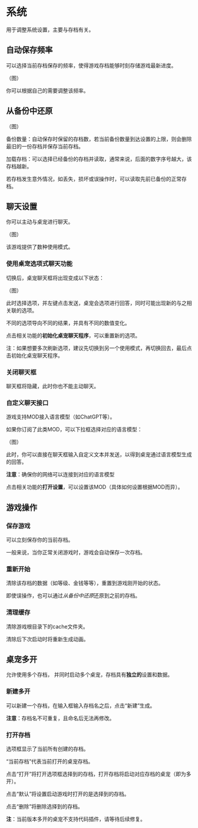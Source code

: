 # 系统

用于调整系统设置，主要与存档有关。



## 自动保存频率

可以选择当前存档保存的频率，使得游戏存档能够时刻存储游戏最新进度。

（图）

你可以根据自己的需要调整该频率。



## 从备份中还原

（图）

备份数量：自动保存时保留的存档数，若当前备份数量到达设置的上限，则会删除最旧的一份存档并保存当前存档。

加载存档：可以选择已经备份的存档并读取，通常来说，后面的数字序号越大，该存档越新。

若存档发生意外情况，如丢失，损坏或误操作时，可以读取先前已备份的正常存档。



## 聊天设置

你可以主动与桌宠进行聊天。

（图）

该游戏提供了数种使用模式。



### **使用桌宠选项式聊天功能**

切换后，桌宠聊天框将出现变成以下状态：

（图）

此时选择选项，并左键点击发送，桌宠会选项进行回答，同时可能出现新的与之相关联的选项。

不同的选项导向不同的结果，并具有不同的数值变化。

点击相关功能的**初始化桌宠聊天程序**，可以重置新的选项。

注：如果想要多次刷新选项，建议先切换到另一个使用模式，再切换回去，最后点击初始化桌宠聊天程序。



### **关闭聊天框**

聊天框将隐藏，此时你也不能主动聊天。



### 自定义聊天接口

游戏支持MOD接入语言模型（如ChatGPT等）。

如果你订阅了此类MOD，可以下拉框选择对应的语言模型：

（图）

此时，你可以直接在聊天框输入自定义文本并发送，以得到桌宠通过语言模型生成的回答。

**注意**：确保你的网络可以连接到对应的语言模型

点击相关功能的**打开设置**，可以设置该MOD（具体如何设置根据MOD而异）。



## 游戏操作



### 保存游戏

可以立刻保存你的当前存档。

一般来说，当你正常关闭游戏时，游戏会自动保存一次存档。



### 重新开始

清除该存档的数据（如等级、金钱等等），重置到游戏刚开始的状态。

即使误操作，也可以通过*从备份中还原*还原到之前的存档。



### 清理缓存

清除游戏根目录下的cache文件夹。

清除后下次启动时将重新生成动画。



## 桌宠多开

允许使用多个存档， 并同时启动多个桌宠，存档具有**独立的**设置和数据。



### 新建多开

可以新建一个存档，在输入框输入存档名之后，点击“新建”生成。

**注意**：存档名不可重复，且命名后无法再修改。



### 打开存档

选项框显示了当前所有创建的存档。

“当前存档”代表当前打开的桌宠存档。



点击“打开”将打开选项框选择到的存档，打开存档将启动对应存档的桌宠（即为多开）。

点击“默认”将设置启动游戏时打开的是选择到的存档。

点击“删除”将删除选择到的存档。



**注**：当前版本多开的桌宠不支持代码插件，请等待后续修复。
